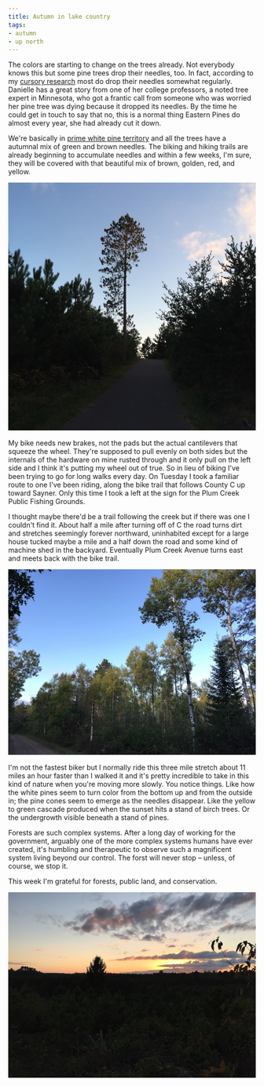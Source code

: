 ```yaml
---
title: Autumn in lake country
tags:
- autumn
- up north
---
```

The colors are starting to change on the trees already. Not everybody knows this but some pine trees drop their needles, too. In fact, according to my [cursory research](http://byf.unl.edu/natural-needle-drop) most do drop their needles somewhat regularly. Danielle has a great story from one of her college professors, a noted tree expert in Minnesota, who got a frantic call from someone who  was worried her pine tree was dying because it dropped its needles. By the time he could get in touch to say that no, this is a normal thing Eastern Pines do almost every year, she had already cut it down.

We're basically in [prime white pine territory](https://en.wikipedia.org/wiki/Pinus_strobus) and all the trees have a autumnal mix of green and brown needles. The biking and hiking trails are already beginning to accumulate needles and within a few weeks, I'm sure, they will be covered with that beautiful mix of brown, golden, red, and yellow.

![A large white pine tree stripped of limbs on one side.](/assets/images/towering-pine.jpg)

My bike needs new brakes, not the pads but the actual cantilevers that squeeze the wheel. They're supposed to pull evenly on both sides but the internals of the hardware on mine rusted through and it only pull on the left side and I think it's putting my wheel out of true. So in lieu of biking I've been trying to go for long walks every day. On Tuesday I took a familiar route to one I've been riding, along the bike trail that follows County C up toward Sayner. Only this time I took a left at the sign for the Plum Creek Public Fishing Grounds.

I thought maybe there'd be a trail following the creek but if there was one I couldn't find it. About half a mile after turning off of C the road turns dirt and stretches seemingly forever northward, uninhabited except for a large house tucked maybe a mile and a half down the road and some kind of machine shed in the backyard. Eventually Plum Creek Avenue turns east and meets back with the bike trail.

![Birch trees catching waning daylight.](/assets/images/birch.jpg)

I'm not the fastest biker but I normally ride this three mile stretch about 11 miles an hour faster than I walked it and it's pretty incredible to take in this kind of nature when you're moving more slowly. You notice things. Like how the white pines seem to turn color from the bottom up and from the outside in; the pine cones seem to emerge as the needles disappear. Like the yellow to green cascade produced when the sunset hits a stand of birch trees. Or the undergrowth visible beneath a stand of pines.

Forests are such complex systems. After a long day of working for the government, arguably one of the more complex systems humans have ever created, it's humbling and therapeutic to observe such a magnificent system living beyond our control. The forst will never stop – unless, of course, we stop it.

This week I'm grateful for forests, public land, and conservation.

![Sunset on Plum Creek Public Fishing Grounds](/assets/images/plum-creek-sunset.jpg)
